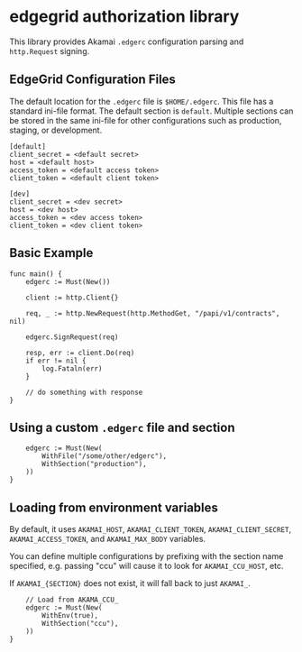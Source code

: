 # edgegrid authorization library

This library provides Akamai `.edgerc` configuration parsing and `http.Request` signing.

## EdgeGrid Configuration Files

The default location for the `.edgerc` file is `$HOME/.edgerc`. This file has a standard ini-file format. The default section is `default`. Multiple sections can be stored in the same ini-file for other configurations such as production, staging, or development.

```
[default]
client_secret = <default secret>
host = <default host>
access_token = <default access token>
client_token = <default client token>

[dev]
client_secret = <dev secret>
host = <dev host>
access_token = <dev access token>
client_token = <dev client token>
```

## Basic Example

```
func main() {
    edgerc := Must(New())
    
    client := http.Client{}

    req, _ := http.NewRequest(http.MethodGet, "/papi/v1/contracts", nil)

    edgerc.SignRequest(req)

    resp, err := client.Do(req)
    if err != nil {
        log.Fataln(err)
    }

    // do something with response
}
```

## Using a custom `.edgerc` file and section

```
    edgerc := Must(New(
        WithFile("/some/other/edgerc"),
        WithSection("production"),
    ))
}
```

## Loading from environment variables

By default, it uses `AKAMAI_HOST`, `AKAMAI_CLIENT_TOKEN`, `AKAMAI_CLIENT_SECRET`, `AKAMAI_ACCESS_TOKEN`, and `AKAMAI_MAX_BODY` variables.

You can define multiple configurations by prefixing with the section name specified, e.g. passing "ccu" will cause it to look for `AKAMAI_CCU_HOST`, etc.

If `AKAMAI_{SECTION}` does not exist, it will fall back to just `AKAMAI_`.

```
    // Load from AKAMA_CCU_
    edgerc := Must(New(
        WithEnv(true),
        WithSection("ccu"),
    ))
}
```
